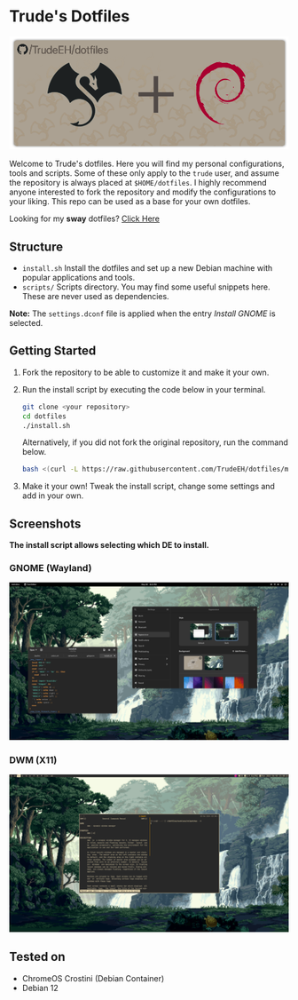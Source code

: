 # Trude's Dotfiles

![banner](images/banner-debian.png)

Welcome to Trude's dotfiles. Here you will find my personal configurations, tools and scripts.
Some of these only apply to the `trude` user, and assume the repository is always placed at `$HOME/dotfiles`. I highly recommend anyone interested to fork the repository and modify the configurations to your liking. 
This repo can be used as a base for your own dotfiles.

Looking for my **sway** dotfiles? [Click Here](https://github.com/TrudeEH/dotfiles/tree/arch-sway)

## Structure
- `install.sh` Install the dotfiles and set up a new Debian machine with popular applications and tools.
- `scripts/` Scripts directory. You may find some useful snippets here. These are never used as dependencies.

**Note:** The `settings.dconf` file is applied when the entry *Install GNOME* is selected.

## Getting Started
1. Fork the repository to be able to customize it and make it your own.

2. Run the install script by executing the code below in your terminal.
    ```sh
    git clone <your repository>
    cd dotfiles
    ./install.sh
    ```
    Alternatively, if you did not fork the original repository, run the command below.
    ```sh
    bash <(curl -L https://raw.githubusercontent.com/TrudeEH/dotfiles/main/install.sh)
    ```
3. Make it your own! Tweak the install script, change some settings and add in your own.

## Screenshots

**The install script allows selecting which DE to install.**

### GNOME (Wayland)
![screenshot gnome](images/screenshot-gnome.png)

### DWM (X11)
![screenshot dwm](images/screenshot-dwm.png)

## Tested on
- ChromeOS Crostini (Debian Container)
- Debian 12
